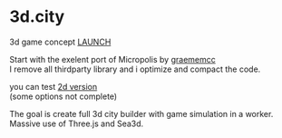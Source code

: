 3d.city
=======

3d game concept [LAUNCH](http://lo-th.github.io/3d.city/index.html)<br>

Start with the exelent port of Micropolis by [graememcc](https://github.com/graememcc/micropolisJS) <br>
I remove all thirdparty library and i optimize and compact the code.

you can test [2d version](http://lo-th.github.io/3d.city/index_2d.html)<br>
(some options not complete)

The goal is create full 3d city builder with game simulation in a worker.<br>
Massive use of Three.js and Sea3d.
